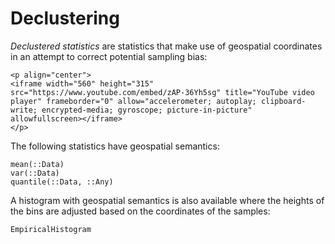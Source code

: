 # Declustering

*Declustered statistics* are statistics that make use of geospatial
coordinates in an attempt to correct potential sampling bias:

```@raw html
<p align="center">
<iframe width="560" height="315" src="https://www.youtube.com/embed/zAP-36Yh5sg" title="YouTube video player" frameborder="0" allow="accelerometer; autoplay; clipboard-write; encrypted-media; gyroscope; picture-in-picture" allowfullscreen></iframe>
</p>
```

The following statistics have geospatial semantics:

```@docs
mean(::Data)
var(::Data)
quantile(::Data, ::Any)
```

A histogram with geospatial semantics is also available where the heights
of the bins are adjusted based on the coordinates of the samples:

```@docs
EmpiricalHistogram
```